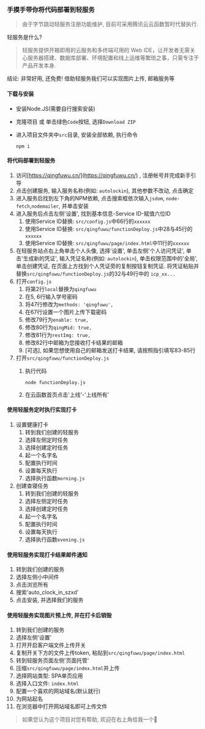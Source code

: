 ### 手摸手带你将代码部署到轻服务

> 由于字节跳动轻服务注册功能维护, 目前可采用腾讯云云函数暂时代替执行.

轻服务是什么?

> 轻服务提供开箱即用的云服务和多终端可用的 Web IDE，让开发者无需关心服务器搭建、数据库部署、环境配置和线上运维等繁琐之事，只需专注于产品开发本身.

结论: 非常好用, 还免费! 借助轻服务我们可以实现图片上传, 邮箱服务等

#### 下载与安装

- 安装Node.JS(需要自行搜索安装)
- 克隆项目 或 单击绿色`Code`按钮, 选择`Download ZIP`
- 进入项目文件夹中`src`目录, 安装全部依赖, 执行命令
  
  ```shell
  npm i
  ```

#### 将代码部署到轻服务

1. 访问[https://qingfuwu.cn/](https://qingfuwu.cn/) , 注册帐号并完成新手引导
2. 点击创建服务, 输入服务名称(例如: `autolockin`), 其他参数不改动, 点击确定
3. 进入服务后找到左下角的NPM依赖, 点击搜索框依次输入`jsdom`, `node-fetch`,`nodemailer`, 并单击安装
4. 进入服务后点击左侧'设置', 找到基本信息-Service ID-赋值六位ID
   1. 使用Service ID替换: `src/config.js`中66行的`xxxxxx`
   2. 使用Service ID替换: `src/qingfuwu/functionDeploy.js`中28与45行的`xxxxxx`
   3. 使用Service ID替换: `src/qingfuwu/page/index.html`中11行的`xxxxxx`
5. 在轻服务站点右上角单击个人头像, 选择'设置', 单击左侧'个人访问凭证', 单击'生成新的凭证', 输入凭证名称(例如: `autolockin`), 单击权限范围中的'全局', 单击创建凭证, 在页面上方找到个人凭证旁的复制按钮复制凭证. 将凭证粘贴并替换`src/qingfuwu/functionDeploy.js`的32与49行中的 `icp_xx...`
6. 打开`config.js`
   1. 将第2行`local`替换为`qingfuwu`
   2. 在5, 6行输入学号密码
   3. 将47行修改为`methods: 'qingfuwu',`
   4. 在67行设置一个图片上传下载密码
   5. 修改79行为`enable: true,`
   6. 修改80行为`qingMid: true,`
   7. 修改81行为`restImg: true,`
   8. 修改82行中邮箱为您接收打卡结果的邮箱
   9. [可选], 如果您想使用自己的邮箱发送打卡结果, 请按照指引填写83-85行
7. 打开`src/qingfuwu/functionDeploy.js`
   1. 执行代码

      ```node
      node functionDeploy.js
      ```

   2. 在云函数首页点击'上线'-'上线所有'

#### 使用轻服务定时执行实现打卡

1. 设置健康打卡
   1. 转到我们创建的轻服务
   2. 选择左侧定时任务
   3. 选择创建定时任务
   4. 起一个名字名
   5. 配置执行时间
   6. 设置每天执行
   7. 选择执行函数`morning.js`
2. 创建查寝任务
   1. 转到我们创建的轻服务
   2. 选择左侧定时任务
   3. 选择创建定时任务
   4. 起一个名字名
   5. 配置执行时间
   6. 设置每天执行
   7. 选择执行函数`evening.js`


#### 使用轻服务实现打卡结果邮件通知

1. 转到我们创建的服务
2. 选择左侧小中间件
3. 点击浏览所有
4. 搜索'auto_clock_in_szxd'
5. 点击安装, 并选择我们的服务

#### 使用轻服务实现图片预上传, 并在打卡后销毁

1. 转到我们创建的服务
2. 选择左侧'设置'
3. 打开开启客户端文件上传开关
4. 复制开关下方的文件上传token, 粘贴到`src/qingfuwu/page/index.html`
5. 转到轻服务页面左侧'页面托管'
6. 压缩`src/qingfuwu/page/index.html`并上传
7. 选择网站类型: SPA单页应用
8. 选择入口文件: `index.html`
9. 配置一个喜欢的网站域名(默认就行)
10. 为网站起名
11. 在浏览器中打开网站域名即可上传文件

> 如果您认为这个项目对您有帮助, 欢迎在右上角给我一个🌟
